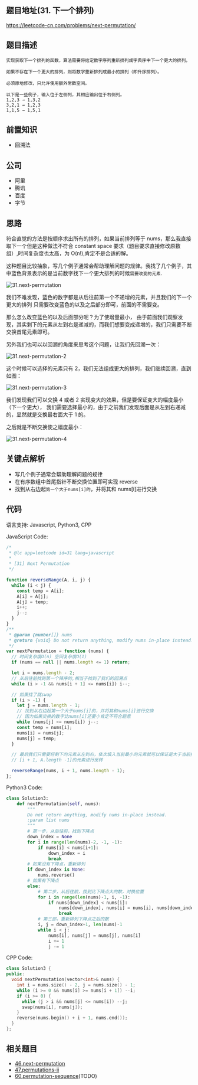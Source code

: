 ## 题目地址(31. 下一个排列)

https://leetcode-cn.com/problems/next-permutation/

## 题目描述

```
实现获取下一个排列的函数，算法需要将给定数字序列重新排列成字典序中下一个更大的排列。

如果不存在下一个更大的排列，则将数字重新排列成最小的排列（即升序排列）。

必须原地修改，只允许使用额外常数空间。

以下是一些例子，输入位于左侧列，其相应输出位于右侧列。
1,2,3 → 1,3,2
3,2,1 → 1,2,3
1,1,5 → 1,5,1

```

## 前置知识

- 回溯法

## 公司

- 阿里
- 腾讯
- 百度
- 字节

## 思路

符合直觉的方法是按顺序求出所有的排列，如果当前排列等于 nums，那么我直接取下一个但是这种做法不符合 constant space 要求（题目要求直接修改原数组）,时间复杂度也太高，为 O(n!),肯定不是合适的解。

这种题目比较抽象，写几个例子通常会帮助理解问题的规律。我找了几个例子，其中蓝色背景表示的是当前数字找下一个更大排列的时候`需要改变的元素`.

![31.next-permutation](https://tva1.sinaimg.cn/large/007S8ZIlly1ghlu4t2qbfj30cx0703yw.jpg)

我们不难发现，蓝色的数字都是从后往前第一个不递增的元素，并且我们的下一个更大的排列
只需要改变蓝色的以及之后部分即可，前面的不需要变。

那么怎么改变蓝色的以及后面部分呢？为了使增量最小，
由于前面我们观察发现，其实剩下的元素从左到右是递减的，而我们想要变成递增的，我们只需要不断交换首尾元素即可。

另外我们也可以以回溯的角度来思考这个问题，让我们先回溯一次：

![31.next-permutation-2](https://tva1.sinaimg.cn/large/007S8ZIlly1ghlu4tmf9vj30d204r74f.jpg)

这个时候可以选择的元素只有 2，我们无法组成更大的排列，我们继续回溯，直到如图：

![31.next-permutation-3](https://tva1.sinaimg.cn/large/007S8ZIlly1ghlu4ukjgej30go07imxq.jpg)

我们发现我们可以交换 4 或者 2 实现变大的效果，但是要保证变大的幅度最小（下一个更大），
我们需要选择最小的，由于之前我们发现后面是从左到右递减的，显然就是交换最右面大于 1 的。

之后就是不断交换使之幅度最小：

![31.next-permutation-4](https://tva1.sinaimg.cn/large/007S8ZIlly1ghlu4vhrisj30h00cmwfn.jpg)

## 关键点解析

- 写几个例子通常会帮助理解问题的规律
- 在有序数组中首尾指针不断交换位置即可实现 reverse
- 找到从右边起`第一个大于nums[i]的`，并将其和 nums[i]进行交换

## 代码

语言支持: Javascript, Python3, CPP

JavaScript Code:

```js
/*
 * @lc app=leetcode id=31 lang=javascript
 *
 * [31] Next Permutation
 */

function reverseRange(A, i, j) {
  while (i < j) {
    const temp = A[i];
    A[i] = A[j];
    A[j] = temp;
    i++;
    j--;
  }
}
/**
 * @param {number[]} nums
 * @return {void} Do not return anything, modify nums in-place instead.
 */
var nextPermutation = function (nums) {
  // 时间复杂度O(n) 空间复杂度O(1)
  if (nums == null || nums.length <= 1) return;

  let i = nums.length - 2;
  // 从后往前找到第一个降序的,相当于找到了我们的回溯点
  while (i > -1 && nums[i + 1] <= nums[i]) i--;

  // 如果找了就swap
  if (i > -1) {
    let j = nums.length - 1;
    // 找到从右边起第一个大于nums[i]的，并将其和nums[i]进行交换
    // 因为如果交换的数字比nums[i]还要小肯定不符合题意
    while (nums[j] <= nums[i]) j--;
    const temp = nums[i];
    nums[i] = nums[j];
    nums[j] = temp;
  }

  // 最后我们只需要将剩下的元素从左到右，依次填入当前最小的元素就可以保证是大于当前排列的最小值了
  // [i + 1, A.length -1]的元素进行反转

  reverseRange(nums, i + 1, nums.length - 1);
};
```

Python3 Code:

```python
class Solution3:
    def nextPermutation(self, nums):
        """
        Do not return anything, modify nums in-place instead.
        :param list nums
        """
        # 第一步，从后往前，找到下降点
        down_index = None
        for i in range(len(nums)-2, -1, -1):
            if nums[i] < nums[i+1]:
                down_index = i
                break
        # 如果没有下降点，重新排列
        if down_index is None:
            nums.reverse()
        # 如果有下降点
        else:
            # 第二步，从后往前，找到比下降点大的数，对换位置
            for i in range(len(nums)-1, i, -1):
                if nums[down_index] < nums[i]:
                    nums[down_index], nums[i] = nums[i], nums[down_index]
                    break
            # 第三部，重新排列下降点之后的数
            i, j = down_index+1, len(nums)-1
            while i < j:
                nums[i], nums[j] = nums[j], nums[i]
                i += 1
                j -= 1
```

CPP Code:

```cpp
class Solution3 {
public:
  void nextPermutation(vector<int>& nums) {
    int i = nums.size() - 2, j = nums.size() - 1;
    while (i >= 0 && nums[i] >= nums[i + 1]) --i;
    if (i >= 0) {
      while (j > i && nums[j] <= nums[i]) --j;
      swap(nums[i], nums[j]);
    }
    reverse(nums.begin() + i + 1, nums.end());
  }
};
```

## 相关题目

- [46.next-permutation](./46.next-permutation.md)
- [47.permutations-ii](./47.permutations-ii.md)
- [60.permutation-sequence](./60.permutation-sequence.md)(TODO)
